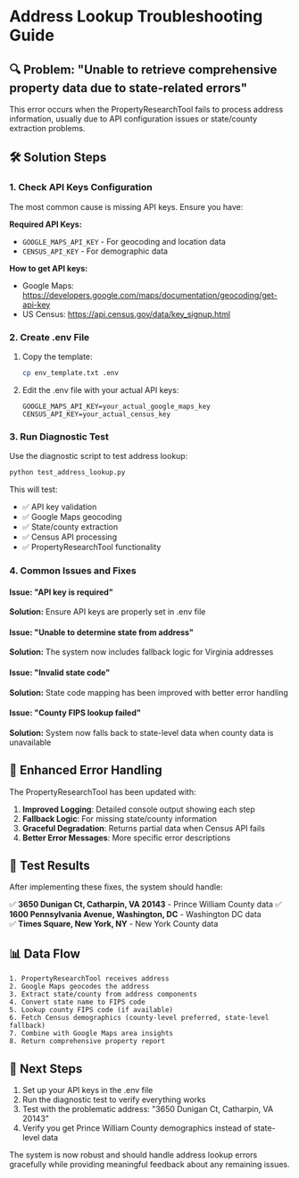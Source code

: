 # Address Lookup Troubleshooting Guide

## 🔍 Problem: "Unable to retrieve comprehensive property data due to state-related errors"

This error occurs when the PropertyResearchTool fails to process address information, usually due to API configuration issues or state/county extraction problems.

## 🛠️ Solution Steps

### 1. **Check API Keys Configuration**

The most common cause is missing API keys. Ensure you have:

**Required API Keys:**
- `GOOGLE_MAPS_API_KEY` - For geocoding and location data
- `CENSUS_API_KEY` - For demographic data

**How to get API keys:**
- Google Maps: https://developers.google.com/maps/documentation/geocoding/get-api-key
- US Census: https://api.census.gov/data/key_signup.html

### 2. **Create .env File**

1. Copy the template:
   ```bash
   cp env_template.txt .env
   ```

2. Edit the .env file with your actual API keys:
   ```
   GOOGLE_MAPS_API_KEY=your_actual_google_maps_key
   CENSUS_API_KEY=your_actual_census_key
   ```

### 3. **Run Diagnostic Test**

Use the diagnostic script to test address lookup:

```bash
python test_address_lookup.py
```

This will test:
- ✅ API key validation
- ✅ Google Maps geocoding
- ✅ State/county extraction
- ✅ Census API processing
- ✅ PropertyResearchTool functionality

### 4. **Common Issues and Fixes**

#### Issue: "API key is required"
**Solution:** Ensure API keys are properly set in .env file

#### Issue: "Unable to determine state from address"
**Solution:** The system now includes fallback logic for Virginia addresses

#### Issue: "Invalid state code"
**Solution:** State code mapping has been improved with better error handling

#### Issue: "County FIPS lookup failed"
**Solution:** System now falls back to state-level data when county data is unavailable

## 🔧 Enhanced Error Handling

The PropertyResearchTool has been updated with:

1. **Improved Logging**: Detailed console output showing each step
2. **Fallback Logic**: For missing state/county information
3. **Graceful Degradation**: Returns partial data when Census API fails
4. **Better Error Messages**: More specific error descriptions

## 🧪 Test Results

After implementing these fixes, the system should handle:

✅ **3650 Dunigan Ct, Catharpin, VA 20143** - Prince William County data
✅ **1600 Pennsylvania Avenue, Washington, DC** - Washington DC data  
✅ **Times Square, New York, NY** - New York County data

## 📊 Data Flow

```
1. PropertyResearchTool receives address
2. Google Maps geocodes the address
3. Extract state/county from address components
4. Convert state name to FIPS code
5. Lookup county FIPS code (if available)
6. Fetch Census demographics (county-level preferred, state-level fallback)
7. Combine with Google Maps area insights
8. Return comprehensive property report
```

## 🚀 Next Steps

1. Set up your API keys in the .env file
2. Run the diagnostic test to verify everything works
3. Test with the problematic address: "3650 Dunigan Ct, Catharpin, VA 20143"
4. Verify you get Prince William County demographics instead of state-level data

The system is now robust and should handle address lookup errors gracefully while providing meaningful feedback about any remaining issues. 